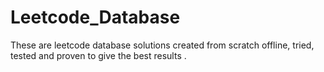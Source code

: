 # Leetcode_Database
These are leetcode database solutions created from scratch offline, tried, tested and proven to give  the best results
.
